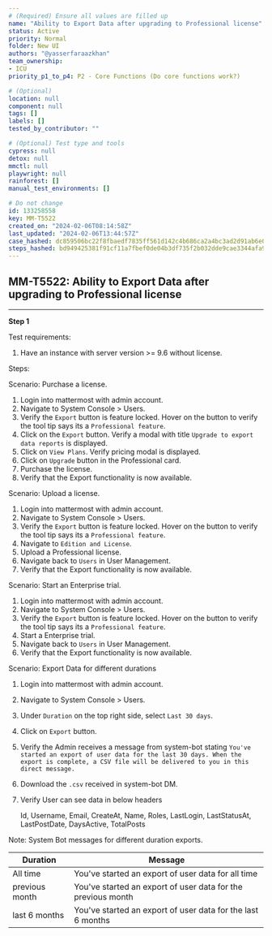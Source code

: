 ```yaml
---
# (Required) Ensure all values are filled up
name: "Ability to Export Data after upgrading to Professional license"
status: Active
priority: Normal
folder: New UI
authors: "@yasserfaraazkhan"
team_ownership: 
- ICU
priority_p1_to_p4: P2 - Core Functions (Do core functions work?)

# (Optional)
location: null
component: null
tags: []
labels: []
tested_by_contributor: ""

# (Optional) Test type and tools
cypress: null
detox: null
mmctl: null
playwright: null
rainforest: []
manual_test_environments: []

# Do not change
id: 133258558
key: MM-T5522
created_on: "2024-02-06T08:14:58Z"
last_updated: "2024-02-06T13:44:57Z"
case_hashed: dc859506bc22f8fbaedf7835ff561d142c4b686ca2a4bc3ad2d91ab6e0d21324a1dea3b7723e160da1bf6fe1e9935182
steps_hashed: bd949425381f91cf11a7fbef0de04b3df735f2b032dde9cae3344afa9145ed1f7e99ea4e691023f9cc7266a8549b4592
---
```


<!-- (Auto-generated) Based on frontmatter's "key" and "name" -->

## MM-T5522: Ability to Export Data after upgrading to Professional license

---

**Step 1**

Test requirements:

1. Have an instance with server version >= 9.6 without license.

Steps:

Scenario: Purchase a license.

1. Login into mattermost with admin account.
2. Navigate to System Console > Users.
3. Verify the `Export` button is feature locked. Hover on the button to verify the tool tip says its a `Professional feature`.
4. Click on the `Export` button. Verify a modal with title `Upgrade to export data reports` is displayed.
5. Click on `View Plans`. Verify pricing modal is displayed.
6. Click on `Upgrade` button in the Professional card.
7. Purchase the license.
8. Verify that the Export functionality is now available.

Scenario: Upload a license.

1. Login into mattermost with admin account.
2. Navigate to System Console > Users.
3. Verify the `Export` button is feature locked. Hover on the button to verify the tool tip says its a `Professional feature`.
4. Navigate to `Edition and License`.
5. Upload a Professional license.
6. Navigate back to `Users` in User Management.
7. Verify that the Export functionality is now available.

Scenario: Start an Enterprise trial.

1. Login into mattermost with admin account.
2. Navigate to System Console > Users.
3. Verify the `Export` button is feature locked. Hover on the button to verify the tool tip says its a `Professional feature`.
4. Start a Enterprise trial.
5. Navigate back to `Users` in User Management.
6. Verify that the Export functionality is now available.

Scenario: Export Data for different durations

1. Login into mattermost with admin account.

2. Navigate to System Console > Users.

3. Under `Duration` on the top right side, select `Last 30 days`.

4. Click on `Export` button.

5. Verify the Admin receives a message from system-bot stating `You've started an export of user data for the last 30 days. When the export is complete, a CSV file will be delivered to you in this direct message.`

6. Download the `.csv` received in system-bot DM.

7. Verify User can see data in below headers

   Id, Username, Email, CreateAt, Name, Roles, LastLogin, LastStatusAt, LastPostDate, DaysActive, TotalPosts

Note: System Bot messages for different duration exports.

| Duration       | Message                                                      |
| -------------- | ------------------------------------------------------------ |
| All time       | You've started an export of user data for all time           |
| previous month | You've started an export of user data for the previous month |
| last 6 months  | You've started an export of user data for the last 6 months  |
